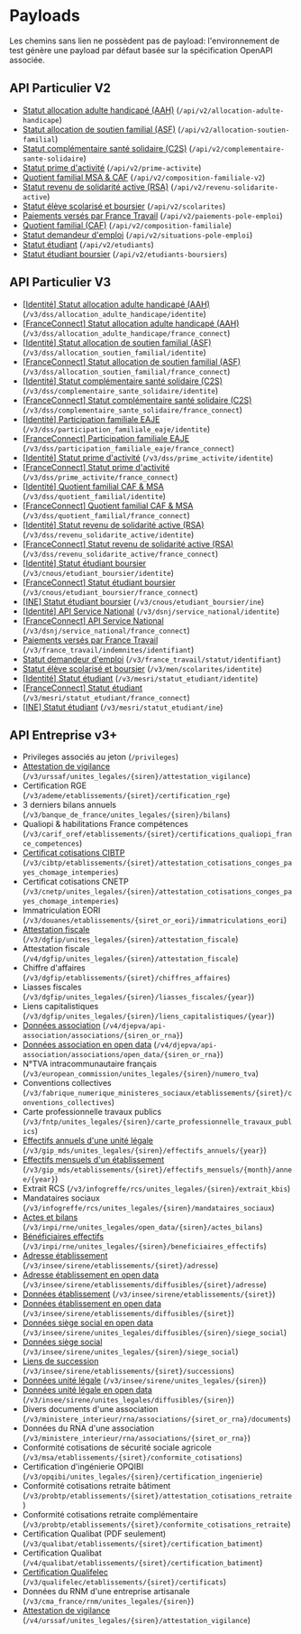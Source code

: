 # Payloads

Les chemins sans lien ne possèdent pas de payload: l'environnement de test
génère une payload par défaut basée sur la spécification OpenAPI associée.

## API Particulier V2

* [Statut allocation adulte handicapé (AAH)](api_particulier_v2_cnav_allocation_adulte_handicape) (`/api/v2/allocation-adulte-handicape`)
* [Statut allocation de soutien familial (ASF)](api_particulier_v2_cnav_allocation_soutien_familial) (`/api/v2/allocation-soutien-familial`)
* [Statut complémentaire santé solidaire (C2S)](api_particulier_v2_cnav_complementaire_sante_solidaire) (`/api/v2/complementaire-sante-solidaire`)
* [Statut prime d'activité](api_particulier_v2_cnav_prime_activite) (`/api/v2/prime-activite`)
* [Quotient familial MSA & CAF](api_particulier_v2_cnav_quotient_familial_v2) (`/api/v2/composition-familiale-v2`)
* [Statut revenu de solidarité active (RSA)](api_particulier_v2_cnav_revenu_solidarite_active) (`/api/v2/revenu-solidarite-active`)
* [Statut élève scolarisé et boursier](api_particulier_v2_men_scolarites) (`/api/v2/scolarites`)
* [Paiements versés par France Travail](api_particulier_v2_pole_emploi_indemnites) (`/api/v2/paiements-pole-emploi`)
* [Quotient familial (CAF)](api_particulier_v2_cnaf_quotient_familial) (`/api/v2/composition-familiale`)
* [Statut demandeur d'emploi](api_particulier_v2_pole_emploi_statut) (`/api/v2/situations-pole-emploi`)
* [Statut étudiant](api_particulier_v2_mesri_student_status) (`/api/v2/etudiants`)
* [Statut étudiant boursier](api_particulier_v2_cnous_student_scholarship) (`/api/v2/etudiants-boursiers`)

## API Particulier V3

* [[Identité] Statut allocation adulte handicapé (AAH)](api_particulier_v3_cnav_allocation_adulte_handicape_with_civility) (`/v3/dss/allocation_adulte_handicape/identite`)
* [[FranceConnect] Statut allocation adulte handicapé (AAH)](api_particulier_v3_cnav_allocation_adulte_handicape_with_france_connect) (`/v3/dss/allocation_adulte_handicape/france_connect`)
* [[Identité] Statut allocation de soutien familial (ASF)](api_particulier_v3_cnav_allocation_soutien_familial_with_civility) (`/v3/dss/allocation_soutien_familial/identite`)
* [[FranceConnect] Statut allocation de soutien familial (ASF)](api_particulier_v3_cnav_allocation_soutien_familial_with_france_connect) (`/v3/dss/allocation_soutien_familial/france_connect`)
* [[Identité] Statut complémentaire santé solidaire (C2S)](api_particulier_v3_cnav_complementaire_sante_solidaire_with_civility) (`/v3/dss/complementaire_sante_solidaire/identite`)
* [[FranceConnect] Statut complémentaire santé solidaire (C2S)](api_particulier_v3_cnav_complementaire_sante_solidaire_with_france_connect) (`/v3/dss/complementaire_sante_solidaire/france_connect`)
* [[Identité] Participation familiale EAJE](api_particulier_v3_cnav_participation_familiale_eaje_with_civility) (`/v3/dss/participation_familiale_eaje/identite`)
* [[FranceConnect] Participation familiale EAJE](api_particulier_v3_cnav_participation_familiale_eaje_with_france_connect) (`/v3/dss/participation_familiale_eaje/france_connect`)
* [[Identité] Statut prime d'activité](api_particulier_v3_cnav_prime_activite_with_civility) (`/v3/dss/prime_activite/identite`)
* [[FranceConnect] Statut prime d'activité](api_particulier_v3_cnav_prime_activite_with_france_connect) (`/v3/dss/prime_activite/france_connect`)
* [[Identité] Quotient familial CAF & MSA](api_particulier_v3_cnav_quotient_familial_with_civility) (`/v3/dss/quotient_familial/identite`)
* [[FranceConnect] Quotient familial CAF & MSA](api_particulier_v3_cnav_quotient_familial_with_france_connect) (`/v3/dss/quotient_familial/france_connect`)
* [[Identité] Statut revenu de solidarité active (RSA)](api_particulier_v3_cnav_revenu_solidarite_active_with_civility) (`/v3/dss/revenu_solidarite_active/identite`)
* [[FranceConnect] Statut revenu de solidarité active (RSA)](api_particulier_v3_cnav_revenu_solidarite_active_with_france_connect) (`/v3/dss/revenu_solidarite_active/france_connect`)
* [[Identité] Statut étudiant boursier](api_particulier_v3_cnous_etudiant_boursier_with_civility) (`/v3/cnous/etudiant_boursier/identite`)
* [[FranceConnect] Statut étudiant boursier](api_particulier_v3_cnous_etudiant_boursier_with_france_connect) (`/v3/cnous/etudiant_boursier/france_connect`)
* [[INE] Statut étudiant boursier](api_particulier_v3_cnous_etudiant_boursier_with_ine) (`/v3/cnous/etudiant_boursier/ine`)
* [[Identité] API Service National](api_particulier_v3_dsnj_service_national_with_civility) (`/v3/dsnj/service_national/identite`)
* [[FranceConnect] API Service National](api_particulier_v3_dsnj_service_national_with_france_connect) (`/v3/dsnj/service_national/france_connect`)
* [Paiements versés par France Travail](api_particulier_v3_france_travail_indemnites_with_identifiant) (`/v3/france_travail/indemnites/identifiant`)
* [Statut demandeur d'emploi](api_particulier_v3_france_travail_statut_with_identifiant) (`/v3/france_travail/statut/identifiant`)
* [Statut élève scolarisé et boursier](api_particulier_v3_men_scolarites_with_civility) (`/v3/men/scolarites/identite`)
* [[Identité] Statut étudiant](api_particulier_v3_mesri_statut_etudiant_with_civility) (`/v3/mesri/statut_etudiant/identite`)
* [[FranceConnect] Statut étudiant](api_particulier_v3_mesri_statut_etudiant_with_france_connect) (`/v3/mesri/statut_etudiant/france_connect`)
* [[INE] Statut étudiant](api_particulier_v3_mesri_statut_etudiant_with_ine) (`/v3/mesri/statut_etudiant/ine`)

## API Entreprise v3+

* Privileges associés au jeton (`/privileges`)
* [Attestation de vigilance](api_entreprise_v3_acoss_attestations_sociales) (`/v3/urssaf/unites_legales/{siren}/attestation_vigilance`)
* Certification RGE (`/v3/ademe/etablissements/{siret}/certification_rge`)
* 3 derniers bilans annuels (`/v3/banque_de_france/unites_legales/{siren}/bilans`)
* Qualiopi & habilitations France compétences (`/v3/carif_oref/etablissements/{siret}/certifications_qualiopi_france_competences`)
* [Certificat cotisations CIBTP](api_entreprise_v3_cibtp_attestation_cotisations_conges_payes_chomage_intemperies) (`/v3/cibtp/etablissements/{siret}/attestation_cotisations_conges_payes_chomage_intemperies`)
* Certificat cotisations CNETP (`/v3/cnetp/unites_legales/{siren}/attestation_cotisations_conges_payes_chomage_intemperies`)
* Immatriculation EORI (`/v3/douanes/etablissements/{siret_or_eori}/immatriculations_eori`)
* [Attestation fiscale](api_entreprise_v3_dgfip_attestations_fiscales) (`/v3/dgfip/unites_legales/{siren}/attestation_fiscale`)
* Attestation fiscale (`/v4/dgfip/unites_legales/{siren}/attestation_fiscale`)
* Chiffre d'affaires (`/v3/dgfip/etablissements/{siret}/chiffres_affaires`)
* Liasses fiscales (`/v3/dgfip/unites_legales/{siren}/liasses_fiscales/{year}`)
* Liens capitalistiques (`/v3/dgfip/unites_legales/{siren}/liens_capitalistiques/{year}`)
* [Données association](api_entreprise_v4_mi_unites_legales) (`/v4/djepva/api-association/associations/{siren_or_rna}`)
* [Données association en open data](api_entreprise_v4_mi_unites_legales_open_data) (`/v4/djepva/api-association/associations/open_data/{siren_or_rna}`)
* N°TVA intracommunautaire français (`/v3/european_commission/unites_legales/{siren}/numero_tva`)
* Conventions collectives (`/v3/fabrique_numerique_ministeres_sociaux/etablissements/{siret}/conventions_collectives`)
* Carte professionnelle travaux publics (`/v3/fntp/unites_legales/{siren}/carte_professionnelle_travaux_publics`)
* [Effectifs annuels d'une unité légale](api_entreprise_v3_gip_mds_effectifs_annuels_entreprise) (`/v3/gip_mds/unites_legales/{siren}/effectifs_annuels/{year}`)
* [Effectifs mensuels d'un établissement](api_entreprise_v3_gip_mds_effectifs_mensuels_etablissement) (`/v3/gip_mds/etablissements/{siret}/effectifs_mensuels/{month}/annee/{year}`)
* Extrait RCS (`/v3/infogreffe/rcs/unites_legales/{siren}/extrait_kbis`)
* Mandataires sociaux (`/v3/infogreffe/rcs/unites_legales/{siren}/mandataires_sociaux`)
* [Actes et bilans](api_entreprise_v3_inpi_rne_actes_bilans) (`/v3/inpi/rne/unites_legales/open_data/{siren}/actes_bilans`)
* [Bénéficiaires effectifs](api_entreprise_v3_inpi_rne_beneficiaires_effectifs) (`/v3/inpi/rne/unites_legales/{siren}/beneficiaires_effectifs`)
* [Adresse établissement](api_entreprise_v3_insee_adresses_etablissements) (`/v3/insee/sirene/etablissements/{siret}/adresse`)
* [Adresse établissement en open data](api_entreprise_v3_insee_adresses_etablissements_diffusables) (`/v3/insee/sirene/etablissements/diffusibles/{siret}/adresse`)
* [Données établissement](api_entreprise_v3_insee_etablissements) (`/v3/insee/sirene/etablissements/{siret}`)
* [Données établissement en open data](api_entreprise_v3_insee_etablissements_diffusables) (`/v3/insee/sirene/etablissements/diffusibles/{siret}`)
* [Données siège social en open data](api_entreprise_v3_insee_sieges_diffusables_unites_legales) (`/v3/insee/sirene/unites_legales/diffusibles/{siren}/siege_social`)
* [Données siège social](api_entreprise_v3_insee_sieges_unites_legales) (`/v3/insee/sirene/unites_legales/{siren}/siege_social`)
* [Liens de succession](api_entreprise_v3_insee_successions) (`/v3/insee/sirene/etablissements/{siret}/successions`)
* [Données unité légale](api_entreprise_v3_insee_unites_legales) (`/v3/insee/sirene/unites_legales/{siren}`)
* [Données unité légale en open data](api_entreprise_v3_insee_unites_legales_diffusables) (`/v3/insee/sirene/unites_legales/diffusibles/{siren}`)
* Divers documents d'une association (`/v3/ministere_interieur/rna/associations/{siret_or_rna}/documents`)
* Données du RNA d'une association (`/v3/ministere_interieur/rna/associations/{siret_or_rna}`)
* Conformité cotisations de sécurité sociale agricole (`/v3/msa/etablissements/{siret}/conformite_cotisations`)
* Certification d'ingénierie OPQIBI (`/v3/opqibi/unites_legales/{siren}/certification_ingenierie`)
* Conformité cotisations retraite bâtiment (`/v3/probtp/etablissements/{siret}/attestation_cotisations_retraite`)
* Conformité cotisations retraite complémentaire (`/v3/probtp/etablissements/{siret}/conformite_cotisations_retraite`)
* Certification Qualibat (PDF seulement) (`/v3/qualibat/etablissements/{siret}/certification_batiment`)
* Certification Qualibat (`/v4/qualibat/etablissements/{siret}/certification_batiment`)
* [Certification Qualifelec](api_entreprise_v3_qualifelec_certificats) (`/v3/qualifelec/etablissements/{siret}/certificats`)
* Données du RNM d'une entreprise artisanale (`/v3/cma_france/rnm/unites_legales/{siren}`)
* [Attestation de vigilance](api_entreprise_v4_acoss_attestations_sociales) (`/v4/urssaf/unites_legales/{siren}/attestation_vigilance`)
